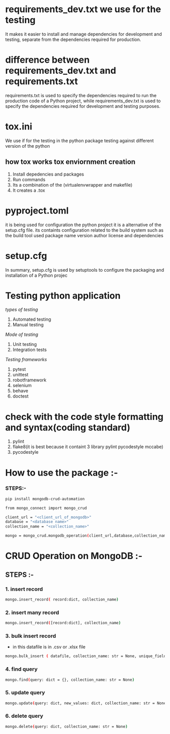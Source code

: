 # requirements_dev.txt we use for the testing
It makes it easier to install and manage dependencies for development and testing, separate from the dependencies required for production.

# difference between requirements_dev.txt and requirements.txt

requirements.txt is used to specify the dependencies required to run the production code of a Python project, while requirements_dev.txt is used to specify the dependencies required for development and testing purposes.

# tox.ini
We use if for the testing in the python package testing against different version of the python 

## how tox works tox enviornment creation
1. Install depedencies and packages 
2. Run commands
3. Its a combination of the (virtualenvwrapper and makefile)
4. It creates a .tox


# pyproject.toml
it is being used for configuration the python project it is a alternative of the setup.cfg file. its containts configuration related to the build system
such as the build tool used package name version author license and dependencies

# setup.cfg
In summary, setup.cfg is used by setuptools to configure the packaging and installation of a Python projec

# Testing python application
*types of testing*
1. Automated testing 
2. Manual testing

*Mode of testing*
1. Unit testing
2. Integration tests

*Testing frameworks*

1. pytest
2. unittest
3. robotframework
4. selenium
5. behave
6. doctest

# check with the code style formatting and syntax(coding standard)

1. pylint
2. flake8(it is best because it containt 3 library pylint pycodestyle mccabe)
3. pycodestyle


# How to use the package :-

### STEPS:-

```bash
pip install mongodb-crud-automation
```

```bash
from mongo_connect import mongo_crud
```

```bash
client_url = "<client_url_of_mongodb>"
database = "<database name>"
collection_name = "<collection_name>"
```

```bash
mongo = mongo_crud.mongodb_operation(client_url,database,collection_name)
```

# CRUD Operation on MongoDB :-

## STEPS :-

### 1. insert record 
```bash
mongo.insert_record( record:dict, collection_name)
```

### 2. insert many record 
```bash
mongo.insert_record([record:dict], collection_name)
```

### 3. bulk insert record 
- in this datafile is in .csv or .xlsx file 
```bash
mongo.bulk_insert ( datafile, collection_name: str = None, unique_field: str = None)
```

### 4. find query  
```bash
mongo.find(query: dict = {}, collection_name: str = None)
```
### 5. update query
```bash
mongo.update(query: dict, new_values: dict, collection_name: str = None)
```

### 6. delete query
```bash
mongo.delete(query: dict, collection_name: str = None)
```